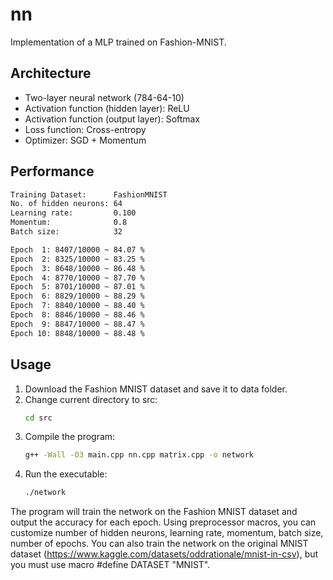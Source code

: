 # nn
Implementation of a MLP trained on Fashion-MNIST.

## Architecture

- Two-layer neural network (784-64-10)
- Activation function (hidden layer): ReLU
- Activation function (output layer): Softmax
- Loss function: Cross-entropy
- Optimizer: SGD + Momentum

## Performance

```bash
Training Dataset:      FashionMNIST
No. of hidden neurons: 64
Learning rate:         0.100
Momentum:              0.8
Batch size:            32

Epoch  1: 8407/10000 ~ 84.07 %
Epoch  2: 8325/10000 ~ 83.25 %
Epoch  3: 8648/10000 ~ 86.48 %
Epoch  4: 8770/10000 ~ 87.70 %
Epoch  5: 8701/10000 ~ 87.01 %
Epoch  6: 8829/10000 ~ 88.29 %
Epoch  7: 8840/10000 ~ 88.40 %
Epoch  8: 8846/10000 ~ 88.46 %
Epoch  9: 8847/10000 ~ 88.47 %
Epoch 10: 8848/10000 ~ 88.48 %
```

## Usage

1. Download the Fashion MNIST dataset and save it to data folder.
2. Change current directory to src:
   ```bash
   cd src
   ```
3. Compile the program:
   ```bash
   g++ -Wall -O3 main.cpp nn.cpp matrix.cpp -o network
   ```
4. Run the executable:
   ```bash
   ./network
   ```

The program will train the network on the Fashion MNIST dataset and output the accuracy for each epoch.
Using preprocessor macros, you can customize number of hidden neurons, learning rate, momentum, batch size, number of epochs.
You can also train the network on the original MNIST dataset (https://www.kaggle.com/datasets/oddrationale/mnist-in-csv), but you must use macro #define DATASET "MNIST".
